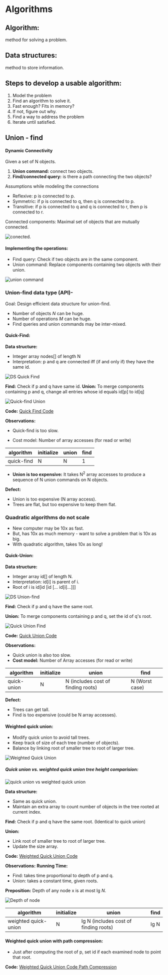 # Algorithms

## Algorithm: 
method for solving a problem.

## Data structures:
method to store information.

## Steps to develop a usable algorithm:
1. Model the problem
2. Find an algorithm to solve it.
3. Fast enough? Fits in memory?
4. If not, figure out why.
5. Find a way to address the problem
6. Iterate until satisfied.

## Union - find

#### Dynamic Connectivity
Given a set of N objects.
    
   1. **Union command:** connect two objects.
   2. **Find/connected query:** is there a path connecting the two objects?
   
Assumptions while modeling the connections
* Reflexive: p is connected to p.
* Symmetric: if p is connected to q, then q is connected to p.
* Transitive: if p is connected to q and q is connected to r, then p is connected to r.

Connected components: Maximal set of objects that are mutually connected.

![conected](images/connected%20components.jpg).

#### Implementing the operations:
* Find query: Check if two objects are in the same component.
* Union command: Replace components containing two objects with their union.

![union command](images/union-command.jpg)

### Union-find data type (API)-
Goal: Design efficient data structure for union-find.
* Number of objects *N* can be huge.
* Number of operations *M* can be huge.
* Find queries and union commands may be inter-mixed.

#### Quick-Find:
**Data structure:**
* Integer array nodes[] of length N
* Interpretation: p and q are connected iff (if and only if) they have the same id.

![DS Quick Find](images/ds-quick-find.jpg)

**Find:** Check if p and q have same id.
**Union:** To merge components containing p and q, change all entries whose id equals id[p] to id[q]

![Quick-find Union](images/quick-union.jpg) 

**Code:**
[Quick Find Code](src/interview/prep/algorithms/QuickFind.java)

**Observations:**

* Quick-find is too slow.

* Cost model: Number of array accesses (for read or write)

algorithm | initialize  | union | find
--------- | ------------|-------|--------
quick-find | N | N | 1

* **Union is too expensive:** It takes N<sup>2</sup> array accesses to produce a sequence of N union commands on N objects.

**Defect:**
* Union is too expensive (N array access).
* Trees are flat, but too expensive to keep them flat.

### Quadratic algorithms do not scale
* New computer may be 10x as fast.
* But, has 10x as much memory - want to solve a problem that is 10x as big.
* With quadratic algorithm, takes 10x as long!

#### Quick-Union:

**Data structure:**
* Integer array id[] of length N.
* Interpretation: id[i] is parent of i.
* Root of i is id[id [id [... id[i]...]]]

![DS Union-find](images/ds-quick-union.jpg)

**Find:** Check if p and q have the same root.

**Union:** To merge components containing p and q, set the id of q's root.

![Quick Union Find](images/quick-union-find.jpg)

**Code:**
[Quick Union Code](src/interview/prep/algorithms/QuickUnion.java)

**Observations:**
* Quick union is also too slow.
* **Cost model:** Number of Array accesses (for read or write)


algorithm | initialize  | union | find
--------- | ------------|-------|--------
quick-union | N | N (includes cost of finding roots) | N (Worst case)

**Defect:**
* Trees can get tall.
* Find is too expensive (could be N array accesses).

#### Weighted quick union:

* Modify quick union to avoid tall trees.
* Keep track of size of each tree (number of objects).
* Balance by linking root of smaller tree to root of larger tree.

![Weighted Quick Union](images/weighted-quick-union.jpg)

##### Quick union vs. weighted quick union tree height comparision:

![quick union vs weighted quick union](images/quick%20union%20vs%20weighted%20union%20tree%20compare.jpg)

**Data structure:**
* Same as quick union.
* Maintain an extra array to count number of objects in the tree rooted at current index.

**Find:** Check if p and q have the same root. (Identical to quick union)

**Union:** 
* Link root of smaller tree to root of larger tree.
* Update the size array.

**Code:**
[Weighted Quick Union Code](src/interview/prep/algorithms/WeightedQuickUnion.java)

**Observations:**
**Running Time:** 
* Find: takes time proportional to depth of p and q.
* Union: takes a constant time, given roots.

**Preposition:** Depth of any node x is at most lg *N*.

![Depth of node](images/depth%20of%20node.jpg)

algorithm | initialize  | union | find
--------- | ------------|-------|--------
weighted quick-union | N | lg N (includes cost of finding roots) | lg N 

#### Weighted quick union with path compression:

* Just after computing the root of p, set id if each examined node to point that root.

**Code:**
[Weighted Quick Union Code Path Compression](src/interview/prep/algorithms/WeightedQuickUnionPathCompression.java)
